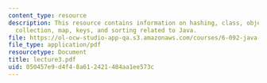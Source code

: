 ```yaml
---
content_type: resource
description: This resource contains information on hashing, class, object, switch,
  collection, map, keys, and sorting related to Java.
file: https://ol-ocw-studio-app-qa.s3.amazonaws.com/courses/6-092-java-preparation-for-6-170-january-iap-2006/050457e9d4f48a612421484aa1ee573c_lecture3.pdf
file_type: application/pdf
resourcetype: Document
title: lecture3.pdf
uid: 050457e9-d4f4-8a61-2421-484aa1ee573c
---
```

